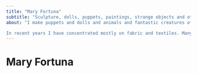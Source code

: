 ```yaml
---
title: "Mary Fortuna"
subtitle: "Sculpture, dolls, puppets, paintings, strange objects and other weirdness."
about: "I make puppets and dolls and animals and fantastic creatures of all kinds. I work in any medium that catches my interest, two or three dimensional, to make whatever I can conjure up. I’m more interested in the objects themselves than in any single, specific narrative.  My visual vocabulary draws from world mythology, the spirit world as conceived by people everywhere, and the infinite variety of life forms that make up the natural and supernatural worlds.

In recent years I have concentrated mostly on fabric and textiles. Many works take the form of flags or banners, embellished with embroidery, beads, buttons, found objects, and other materials. Other works include dolls, puppets, masks, mobiles, and three-dimensional human and animal figures. I go back to painting and collage on paper, canvas, or wood panels when it suits me."
---
```


# Mary Fortuna
